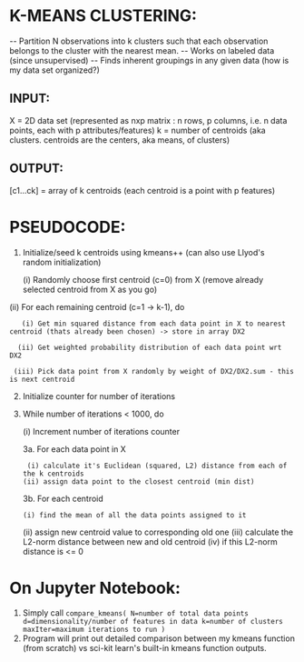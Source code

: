 # K-MEANS CLUSTERING:
-- Partition N observations into k clusters such that each observation belongs to the cluster with the nearest mean. 
-- Works on labeled data (since unsupervised)
-- Finds inherent groupings in any given data (how is my data set organized?)

## INPUT:
X = 2D data set (represented as nxp matrix : n rows, p columns, i.e. n data points, each with p attributes/features)
k = number of centroids (aka clusters. centroids are the centers, aka means, of clusters)

## OUTPUT:
[c1...ck] = array of k centroids (each centroid is a point with p features)

# PSEUDOCODE:
1. Initialize/seed k centroids using kmeans++ (can also use Llyod's random initialization)

   (i) Randomly choose first centroid (c=0) from X (remove already selected centroid from X as you go)
   
  (ii) For each remaining centroid (c=1 -> k-1), do
  
       (i) Get min squared distance from each data point in X to nearest centroid (thats already been chosen) -> store in array DX2
       
      (ii) Get weighted probability distribution of each data point wrt DX2
      
     (iii) Pick data point from X randomly by weight of DX2/DX2.sum - this is next centroid
     
2. Initialize counter for number of iterations

3. While number of iterations < 1000, do

    (i) Increment number of iterations counter
    
    3a. For each data point in X
    
        (i) calculate it's Euclidean (squared, L2) distance from each of the k centroids 
       (ii) assign data point to the closest centroid (min dist)
       
    3b. For each centroid
    
       (i) find the mean of all the data points assigned to it       
      (ii) assign new centroid value to corresponding old one
     (iii) calculate the L2-norm distance between new and old centroid
      (iv)  if this L2-norm distance is <= 0
      
      
 # On Jupyter Notebook:
 1. Simply call 
 `compare_kmeans( N=number of total data points
                  d=dimensionality/number of features in data
                  k=number of clusters
                  maxIter=maximum iterations to run
                )`
2. Program will print out detailed comparison between my kmeans function (from scratch) vs sci-kit learn's built-in kmeans function outputs.
